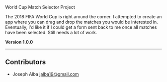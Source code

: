 World Cup Match Selector Project

The 2018 FIFA World Cup is right around the corner. I attempted to create an app where you can drag and drop the matches you would be interested in. Eventually, I'd like it if I could get a form sent back to me once all matches have been selected. Still needs a lot of work.

**Version 1.0.0**

---
## Contributors

- Joseph Alba <jalba19@gmail.com>

